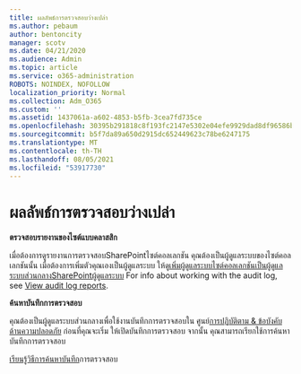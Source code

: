 ```yaml
---
title: ผลลัพธ์การตรวจสอบว่างเปล่า
ms.author: pebaum
author: bentoncity
manager: scotv
ms.date: 04/21/2020
ms.audience: Admin
ms.topic: article
ms.service: o365-administration
ROBOTS: NOINDEX, NOFOLLOW
localization_priority: Normal
ms.collection: Adm_O365
ms.custom: ''
ms.assetid: 1437061a-a602-4853-b5fb-3cea7fd735ce
ms.openlocfilehash: 30395b291818c8f193fc2147e5302e04efe9929dad8df96586be1c3e75bd35aa
ms.sourcegitcommit: b5f7da89a650d2915dc652449623c78be6247175
ms.translationtype: MT
ms.contentlocale: th-TH
ms.lasthandoff: 08/05/2021
ms.locfileid: "53917730"
---
```

# <a name="auditing-results-are-blank"></a>ผลลัพธ์การตรวจสอบว่างเปล่า

 **ตรวจสอบรายงานของไซต์แบบคลาสสิก**
  
เมื่อต้องการดูรายงานการตรวจสอบSharePointไซต์คอลเลกชัน คุณต้องเป็นผู้ดูแลระบบของไซต์คอลเลกชันนั้น เมื่อต้องการเพิ่มตัวคุณเองเป็นผู้ดูแลระบบ ให้ดู[เพิ่มผู้ดูแลระบบไซต์คอลเลกชันเป็นผู้ดูแลระบบส่วนกลางSharePointผู้ดูแลระบบ](https://go.microsoft.com/fwlink/?linkid=869390) For info about working with the audit log, see [View audit log reports](https://go.microsoft.com/fwlink/?linkid=395237). 
  
 **ค้นหาบันทึกการตรวจสอบ**
  
คุณต้องเป็นผู้ดูแลระบบส่วนกลางเพื่อใช้งานบันทึกการตรวจสอบใน ศูนย์[การปฏิบัติตาม &amp; ข้อบังคับด้านความปลอดภัย](https://protection.office.com) ก่อนที่คุณจะเริ่ม ให้เปิดบันทึกการตรวจสอบ จากนั้น คุณสามารถเรียกใช้การค้นหาบันทึกการตรวจสอบ 
  
[เรียนรู้วิธีการค้นหาบันทึก](https://go.microsoft.com/fwlink/?linkid=708432)การตรวจสอบ
  

